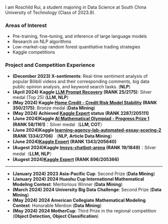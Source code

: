 I am Roschild Rui, a student majoring in Data Science at South China University of Technology (Class of 2023.9).

### Areas of Interest
- Pre-training, fine-tuning, and inference of large language models
- Research on NLP algorithms
- Low-market-cap random forest quantitative trading strategies
- Kaggle competitions

### Project and Competition Experience
- **(December 2023) X-sentiments**: Real-time sentiment analysis of popular Bilibili videos and their corresponding comments, big data public opinion analysis, and keyword search tasks. (**NLP**)
- **(April 2024) Kaggle [LLM Prompt Recovery](https://www.kaggle.com/competitions/llm-prompt-recovery) (RANK 25/2175)**: Silver medal (Top 25) (**LLM, NLP**)
- **(May 2024) Kaggle [Home Credit - Credit Risk Model Stability](https://www.kaggle.com/competitions/home-credit-credit-risk-model-stability) (RANK 350/2175)**: Bronze medal (**Data Mining**)
- **(May 2024) Achieved [Kaggle Expert](https://www.kaggle.com/roschildrui) status (RANK 2287/205111)**
- **(June 2024)Kaggle [AI Mathematical Olympiad - Progress Prize 1](https://www.kaggle.com/competitions/ai-mathematical-olympiad-prize) (RANK 58/1161)**：Silver medal（**LLM, COT**）
- **(June 2024)Kaggle [learning-agency-lab-automated-essay-scoring-2](https://www.kaggle.com/competitions/learning-agency-lab-automated-essay-scoring-2) (RANK 1334/2706)** （**NLP, Article Data Mining**）
- **(June 2024)[Kaggle Expert](https://www.kaggle.com/roschildrui) (RANK 1343/205640)**
- **(Augest 2024)Kaggle [lmsys-chatbot-arena](https://www.kaggle.com/competitions/lmsys-chatbot-arena) (RANK 19/1849)**：Silver medal（**LLM, NLP**）
- **(Augest 2024)[Kaggle Expert](https://www.kaggle.com/roschildrui) (RANK 896/205366)**
----------------------------------------------------------------------------------------------------------------------------------------------------------------------------------------------------
- **(January 2024) 2023 Asia-Pacific Cup**: Second Prize (**Data Mining**)
- **(January 2024) 2024 Huashu Cup International Mathematical Modeling Contest**: Meritorious Winner (**Data Mining**)
- **(March 2024) 2024 University Big Data Challenge**: Second Prize (**Data Mining**)
- **(May 2024) 2024 American Collegiate Mathematical Modeling Contest**: Honorable Mention (**Data Mining**)
- **(May 2024) 2024 MotherCup**: Third Prize in the regional competition (**Object Detection, Object Classification**)







